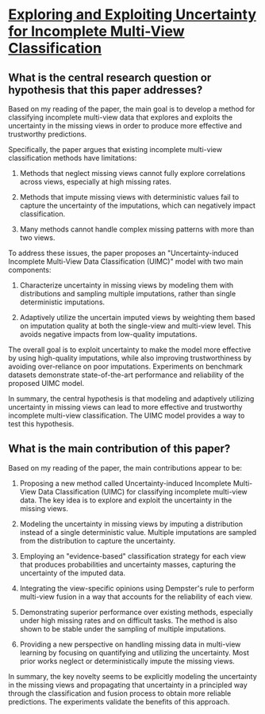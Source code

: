 # [Exploring and Exploiting Uncertainty for Incomplete Multi-View   Classification](https://arxiv.org/abs/2304.05165)

## What is the central research question or hypothesis that this paper addresses?

 Based on my reading of the paper, the main goal is to develop a method for classifying incomplete multi-view data that explores and exploits the uncertainty in the missing views in order to produce more effective and trustworthy predictions. 

Specifically, the paper argues that existing incomplete multi-view classification methods have limitations:

1) Methods that neglect missing views cannot fully explore correlations across views, especially at high missing rates.

2) Methods that impute missing views with deterministic values fail to capture the uncertainty of the imputations, which can negatively impact classification. 

3) Many methods cannot handle complex missing patterns with more than two views.

To address these issues, the paper proposes an "Uncertainty-induced Incomplete Multi-View Data Classification (UIMC)" model with two main components:

1) Characterize uncertainty in missing views by modeling them with distributions and sampling multiple imputations, rather than single deterministic imputations.

2) Adaptively utilize the uncertain imputed views by weighting them based on imputation quality at both the single-view and multi-view level. This avoids negative impacts from low-quality imputations.

The overall goal is to exploit uncertainty to make the model more effective by using high-quality imputations, while also improving trustworthiness by avoiding over-reliance on poor imputations. Experiments on benchmark datasets demonstrate state-of-the-art performance and reliability of the proposed UIMC model.

In summary, the central hypothesis is that modeling and adaptively utilizing uncertainty in missing views can lead to more effective and trustworthy incomplete multi-view classification. The UIMC model provides a way to test this hypothesis.


## What is the main contribution of this paper?

 Based on my reading of the paper, the main contributions appear to be:

1. Proposing a new method called Uncertainty-induced Incomplete Multi-View Data Classification (UIMC) for classifying incomplete multi-view data. The key idea is to explore and exploit the uncertainty in the missing views.

2. Modeling the uncertainty in missing views by imputing a distribution instead of a single deterministic value. Multiple imputations are sampled from the distribution to capture the uncertainty.

3. Employing an "evidence-based" classification strategy for each view that produces probabilities and uncertainty masses, capturing the uncertainty of the imputed data. 

4. Integrating the view-specific opinions using Dempster's rule to perform multi-view fusion in a way that accounts for the reliability of each view.

5. Demonstrating superior performance over existing methods, especially under high missing rates and on difficult tasks. The method is also shown to be stable under the sampling of multiple imputations.

6. Providing a new perspective on handling missing data in multi-view learning by focusing on quantifying and utilizing the uncertainty. Most prior works neglect or deterministically impute the missing views.

In summary, the key novelty seems to be explicitly modeling the uncertainty in the missing views and propagating that uncertainty in a principled way through the classification and fusion process to obtain more reliable predictions. The experiments validate the benefits of this approach.
